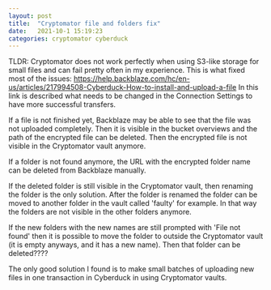 ```yaml
---
layout: post
title:  "Cryptomator file and folders fix"
date:   2021-10-1 15:19:23
categories: cryptomator cyberduck
---
```


TLDR: Cryptomator does not work perfectly when using S3-like storage for small files and can fail pretty often in my experience. This is what fixed most of the issues: https://help.backblaze.com/hc/en-us/articles/217994508-Cyberduck-How-to-install-and-upload-a-file
In this link is described what needs to be changed in the Connection Settings to have more successful transfers.

If a file is not finished yet, Backblaze may be able to see that the file was not uploaded completely. Then it is visible in the bucket overviews and the path of the encrypted file can be deleted. Then the encrypted file is not visible in the Cryptomator vault anymore.

If a folder is not found anymore, the URL with the encrypted folder name can be deleted from Backblaze manually.

If the deleted folder is still visible in the Cryptomator vault, then renaming the folder is the only solution. After the folder is renamed the folder can be moved to another folder in the vault called 'faulty' for example. In that way the folders are not visible in the other folders anymore.


If the new folders with the new names are still prompted with 'File not found' then it is possible to move the folder to outside the Cryptomator vault (it is empty anyways, and it has a new name). Then that folder can be deleted????



The only good solution I found is to make small batches of uploading new files in one transaction in Cyberduck in using Cryptomator vaults.